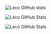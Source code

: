 
![Leco GitHub stats](https://github-readme-stats.vercel.app/api?username=LecoSchmittElias)

![Leco GitHub Stats](https://github-readme-stats.vercel.app/api/top-langs/?username=LecoSchmittElias)

![Leco GitHub Stats](https://github-readme-streak-stats.herokuapp.com/?user=LecoSchmittElias)
